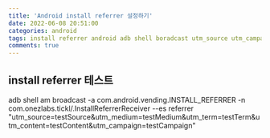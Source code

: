 ```yaml
---
title: 'Android install referrer 설정하기'
date: 2022-06-08 20:51:00
categories: android
tags: install referrer android adb shell boradcast utm_source utm_campaign
comments: true
---
```





## install referrer 테스트
adb shell am broadcast -a com.android.vending.INSTALL_REFERRER -n com.onezlabs.tickl/.InstallReferrerReceiver --es referrer "utm_source=testSource&utm_medium=testMedium&utm_term=testTerm&utm_content=testContent&utm_campaign=testCampaign"